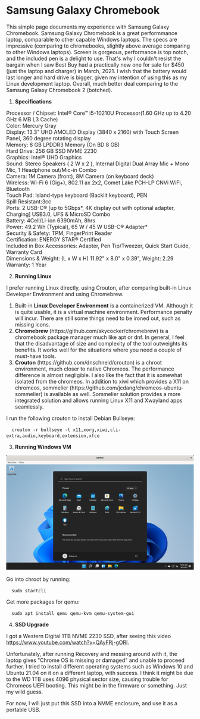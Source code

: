 # Samsung Galaxy Chromebook

This simple page documents my experience with Samsung Galaxy Chromebook. Samsung Galaxy Chromebook is a great performmance laptop, comparable to other capable Windows laptops. The specs are impressive (comparing to chromebooks, slightly above average comparing to other Windows laptops). Screen is gorgeous, performance is top notch, and the included pen is a delight to use. That's why I couldn't resist the bargain when I saw Best Buy had a practically new one for sale for $450 (just the laptop and charger) in March, 2021. I wish that the battery would last longer and hard drive is bigger, given my intention of using this as my Linux development laptop. Overall, much better deal comparing to the Samsung Galaxy Chromebook 2 (botched).

1) <b>Specifications</b>

Processor / Chipset: Intel® Core™ i5-10210U Processor(1.60 GHz up to 4.20 GHz 6 MB L3 Cache)<br>
Color: Mercury Gray<br>
Display: 13.3" UHD AMOLED Display (3840 x 2160) with Touch Screen Panel, 360 degree rotating display<br>
Memory: 8 GB LPDDR3 Memory (On BD 8 GB)<br>
Hard Drive: 256 GB SSD NVME 2230<br>
Graphics: Intel® UHD Graphics<br>
Sound: Stereo Speakers ( 2 W x 2 ), Internal Digital Dual Array Mic + Mono Mic, 1 Headphone out/Mic-in Combo<br>
Camera: 1M Camera (front), 8M Camera (on keyboard deck)<br>
Wireless: Wi-Fi 6 (Gig+), 802.11 ax 2x2, Comet Lake PCH-LP CNVi WiFi, Bluetooth<br>
Touch Pad: Island-type keyboard (Backlit keyboard), PEN<br>
Spill Resistant:3cc<br>
Ports: 2 USB-C® [up to 5Gbps*, 4K display out with optional adapter, Charging] USB3.0, UFS & MicroSD Combo<br>
Battery: 4Cell/Li-ion 6390mAh, 8hrs<br>
Power: 49.2 Wh (Typical), 65 W / 45 W USB-C® Adapter*<br>
Security & Safety: TPM, FingerPrint Reader<br>
Certification: ENERGY STAR® Certified<br>
Included in Box Accessories: Adapter, Pen Tip/Tweezer, Quick Start Guide, Warranty Card<br>
Dimensions & Weight: (L x W x H) 11.92" x 8.0" x 0.39", Weight: 2.29<br>
Warranty: 1 Year<br>

2) <b>Running Linux</b>

I prefer running Linux directly, using Crouton, after comparing built-in Linux Developer Environment and using Chromebrew.

<ol>
<li>Built-in <b>Linux Developer Environment</b> is a containerized VM. Although it is quite usable, it is a virtual machine environment. Performance penalty will incur. There are still some things need to be ironed out, such as missing icons. </li>

<li><b>Chromebrew</b> (https://github.com/skycocker/chromebrew) is a chromebook package manager much like apt or dnf. In general, I feel that the disadvantage of size and complexity of the tool outweights its benefits. It works well for the situations where you need a couple of must-have tools.</li>

<li><b>Crouton</b> (https://github.com/dnschneid/crouton) is a chroot environment, much closer to native Chromeos. The performance difference is almost negligible. I also like the fact that it is somewhat isolated from the chromeos. In addition to xiwi which provides a X11 on chromeos, sommelier (https://github.com/jcdang/chromeos-ubuntu-sommelier) is available as well. Sommelier solution provides a more integrated solution and allows running Linux X11 and Xwayland apps seamlessly.</li>

</ol>

I run the following crouton to install Debian Bullseye:

      crouton -r bullseye -t x11,xorg,xiwi,cli-extra,audio,keyboard,extension,xfce
      
3) <b>Running Windows VM</b>

<img src="chromebook-windows.png" alt="Chromebook Windows 11">

Go into chroot by running:
      
      sudo startcli

Get more packages for qemu:

      sudo apt install qemu qemu-kvm qemu-system-gui


4) <b>SSD Upgrade</b>

I got a Western Digital 1TB NVME 2230 SSD, after seeing this video https://www.youtube.com/watch?v=QAyFRj-gORI.

Unfortunately, after running Recovery and messing around with it, the laptop gives "Chrome OS is missing or damaged" and unable to proceed further. I tried to install different operating systems such as Windows 10 and Ubuntu 21.04 on it on a different laptop, with success. I think it might be due to the WD 1TB uses 4096 physical sector size, causing trouble for Chromeos UEFI booting. This might be in the firmware or something. Just my wild guess.
      
For now, I will just put this SSD into a NVME enclosure, and use it as a portable USB.
